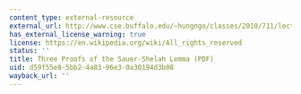 ```yaml
---
content_type: external-resource
external_url: http://www.cse.buffalo.edu/~hungngo/classes/2010/711/lectures/sauer.pdf
has_external_license_warning: true
license: https://en.wikipedia.org/wiki/All_rights_reserved
status: ''
title: Three Proofs of the Sauer-Shelah Lemma (PDF)
uid: d59f55e8-5bb2-4a83-96e3-0a30194d3b08
wayback_url: ''
---
```

